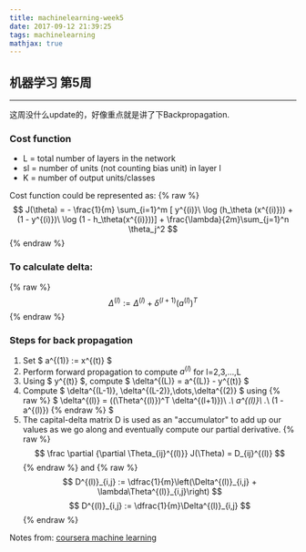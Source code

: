 ```yaml
---
title: machinelearning-week5
date: 2017-09-12 21:39:25
tags: machinelearning
mathjax: true
---
```


## 机器学习 第5周
---

这周没什么update的，好像重点就是讲了下Backpropagation.

### Cost function
* L = total number of layers in the network
* sl = number of units (not counting bias unit) in layer l
* K = number of output units/classes

Cost function could be represented as:
 {% raw %}
$$
J(\theta) = - \frac{1}{m} \sum_{i=1}^m [ y^{(i)}\ \log (h_\theta (x^{(i)})) + (1 - y^{(i)})\ \log (1 - h_\theta(x^{(i)}))] + \frac{\lambda}{2m}\sum_{j=1}^n \theta_j^2
$$
 {% endraw %}

### To calculate delta:
 {% raw %}
$$
\Delta^{(l)} := \Delta^{(l)} + \delta^{(l+1)}(a^{(l)})^T
$$
 {% endraw %}

### Steps for back propagation

1. Set $ a^{(1)} := x^{(t)} $
2. Perform forward propagation to compute $a^{(l)}$ for l=2,3,…,L
3. Using $ y^{(t)} $, compute $ \delta^{(L)} = a^{(L)} - y^{(t)} $
4. Compute $ \delta^{(L-1)}, \delta^{(L-2)},\dots,\delta^{(2)} $ using {% raw %} $ \delta^{(l)} = ((\Theta^{(l)})^T \delta^{(l+1)})\ .*\ a^{(l)}\ .*\ (1 - a^{(l)})  {% endraw %} $
5. The capital-delta matrix D is used as an "accumulator" to add up our values as we go along and eventually compute our partial derivative.
{% raw %}
$$ 
\frac \partial {\partial \Theta_{ij}^{(l)}} J(\Theta) = D_{ij}^{(l)}
$$
 {% endraw %}
 and 
{% raw %}
$$
  D^{(l)}_{i,j} := \dfrac{1}{m}\left(\Delta^{(l)}_{i,j} + \lambda\Theta^{(l)}_{i,j}\right) 
$$
$$
  D^{(l)}_{i,j} := \dfrac{1}{m}\Delta^{(l)}_{i,j}
$$
 {% endraw %}


 Notes from:
 [coursera machine learning](https://www.coursera.org/learn/machine-learning/supplement/pjdBA/backpropagation-algorithm)